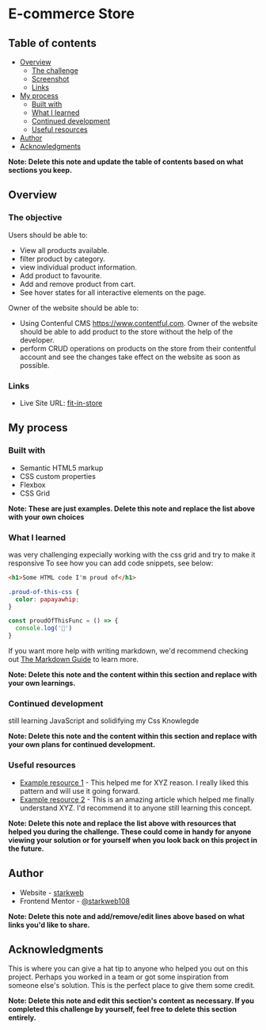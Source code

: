 # E-commerce Store

## Table of contents

- [Overview](#overview)
  - [The challenge](#the-challenge)
  - [Screenshot](#screenshot)
  - [Links](#links)
- [My process](#my-process)
  - [Built with](#built-with)
  - [What I learned](#what-i-learned)
  - [Continued development](#continued-development)
  - [Useful resources](#useful-resources)
- [Author](#author)
- [Acknowledgments](#acknowledgments)

**Note: Delete this note and update the table of contents based on what sections you keep.**

## Overview

### The objective

Users should be able to:

- View all products available. 
- filter product by category.
- view individual product information.
- Add product to favourite.
- Add and remove product from cart.
- See hover states for all interactive elements on the page.

Owner of the website should be able to:
- Using Contenful CMS https://www.contentful.com. Owner of the website should be able to add product to the store without the help of the developer.
- perform CRUD operations on products on the store from their contentful account and see the changes take effect on the website as soon as possible.

### Links

- Live Site URL: [fit-in-store](https://your-live-site-url.com)

## My process

### Built with

- Semantic HTML5 markup
- CSS custom properties
- Flexbox
- CSS Grid


**Note: These are just examples. Delete this note and replace the list above with your own choices**

### What I learned

was very challenging expecially working with the css grid and try to make it responsive
To see how you can add code snippets, see below:

```html
<h1>Some HTML code I'm proud of</h1>
```
```css
.proud-of-this-css {
  color: papayawhip;
}
```
```js
const proudOfThisFunc = () => {
  console.log('🎉')
}
```

If you want more help with writing markdown, we'd recommend checking out [The Markdown Guide](https://www.markdownguide.org/) to learn more.

**Note: Delete this note and the content within this section and replace with your own learnings.**

### Continued development

still learning JavaScript and solidifying my Css Knowlegde

**Note: Delete this note and the content within this section and replace with your own plans for continued development.**

### Useful resources

- [Example resource 1](https://www.example.com) - This helped me for XYZ reason. I really liked this pattern and will use it going forward.
- [Example resource 2](https://www.example.com) - This is an amazing article which helped me finally understand XYZ. I'd recommend it to anyone still learning this concept.

**Note: Delete this note and replace the list above with resources that helped you during the challenge. These could come in handy for anyone viewing your solution or for yourself when you look back on this project in the future.**

## Author

- Website - [starkweb](https://www.starkwebproject8.netlify.app)
- Frontend Mentor - [@starkweb108](https://www.frontendmentor.io/profile/yourusername)

**Note: Delete this note and add/remove/edit lines above based on what links you'd like to share.**

## Acknowledgments

This is where you can give a hat tip to anyone who helped you out on this project. Perhaps you worked in a team or got some inspiration from someone else's solution. This is the perfect place to give them some credit.

**Note: Delete this note and edit this section's content as necessary. If you completed this challenge by yourself, feel free to delete this section entirely.**

